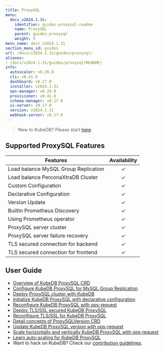 ```yaml
---
title: ProxySQL
menu:
  docs_v2024.1.31:
    identifier: guides-proxysql-readme
    name: ProxySQL
    parent: guides-proxysql
    weight: 5
menu_name: docs_v2024.1.31
section_menu_id: guides
url: /docs/v2024.1.31/guides/proxysql/
aliases:
- /docs/v2024.1.31/guides/proxysql/README/
info:
  autoscaler: v0.26.0
  cli: v0.41.0
  dashboard: v0.17.0
  installer: v2024.1.31
  ops-manager: v0.28.0
  provisioner: v0.41.0
  schema-manager: v0.17.0
  ui-server: v0.17.0
  version: v2024.1.31
  webhook-server: v0.17.0
---
```


> New to KubeDB? Please start [here](/docs/v2024.1.31/README).

## Supported ProxySQL Features

| Features                             | Availability |
| ------------------------------------ | :----------: |
| Load balance MySQL Group Replication |   &#10003;   |
| Load balance PerconaXtraDB Cluster   |   &#10003;   |
| Custom Configuration                 |   &#10003;   |
| Declarative Configuration            |   &#10003;   |
| Version Update                       |   &#10003;   |
| Builtin Prometheus Discovery         |   &#10003;   |
| Using Prometheus operator            |   &#10003;   |
| ProxySQL server cluster              |   &#10003;   |
| ProxySQL server failure recovery     |   &#10003;   |
| TLS secured connection for backend   |   &#10003;   |
| TLS secured connection for frontend  |   &#10003;   |

## User Guide

- [Overview of KubeDB ProxySQL CRD](/docs/v2024.1.31/guides/proxysql/concepts/proxysql/) 
- [Configure KubeDB ProxySQL for MySQL Group Replication](/docs/v2024.1.31/guides/proxysql/quickstart/mysqlgrp/)
- [Deploy ProxySQL cluster with KubeDB](/docs/v2024.1.31/guides/proxysql/clustering/proxysql-cluster/) 
- [Initialize KubeDB ProxySQL with declarative configuration](/docs/v2024.1.31/guides/proxysql/concepts/declarative-configuration/) 
- [Reconfigure KubeDB ProxySQL with ops-request](/docs/v2024.1.31/guides/proxysql/concepts/opsrequest/)
- [Deploy TLS/SSL secured KubeDB ProxySQL](/docs/v2024.1.31/guides/proxysql/tls/configure/)
- [Reconfigure TLS/SSL for KubeDB ProxySQL](/docs/v2024.1.31/guides/proxysql/reconfigure-tls/cluster/)
- [Detail concepts of ProxySQLVersion CRD](/docs/v2024.1.31/guides/proxysql/concepts/proxysql-version/)
- [Update KubeDB ProxySQL version with ops-request](/docs/v2024.1.31/guides/proxysql/update-version/cluster/)
- [Scale horizontally and vertically KubeDB ProxySQL with ops-request](/docs/v2024.1.31/guides/proxysql/scaling/horizontal-scaling/cluster/)
- [Learn auto-scaling for KubeDB ProxySQL](/docs/v2024.1.31/guides/proxysql/autoscaler/compute/cluster/)
- Want to hack on KubeDB? Check our [contribution guidelines](/docs/v2024.1.31/CONTRIBUTING).
